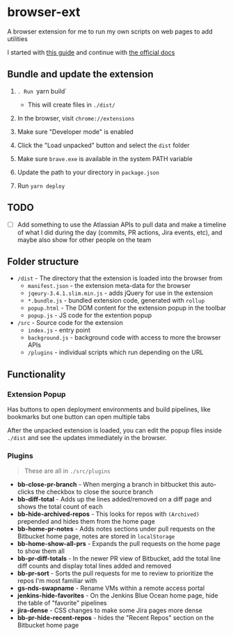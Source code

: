 # browser-ext

A browser extension for me to run my own scripts on web pages to add utilities

I started with [this guide](https://thoughtbot.com/blog/how-to-make-a-chrome-extension) and continue with [the official docs](https://developer.chrome.com/docs/extensions/mv3/)

## Bundle and update the extension

1. `. Run `yarn build`
    - This will create files in `./dist/`
2. In the browser, visit `chrome://extensions`
3. Make sure "Developer mode" is enabled
4. Click the "Load unpacked" button and select the `dist` folder

1. Make sure `brave.exe` is available in the system PATH variable
2. Update the path to your directory in `package.json`
3. Run `yarn deploy`

## TODO

- [ ] Add something to use the Atlassian APIs to pull data and make a timeline of what I did during the day (commits, PR actions, Jira events, etc), and maybe also show for other people on the team

## Folder structure

* `/dist` - The directory that the extension is loaded into the browser from
    * `manifest.json` - the extension meta-data for the browser
    * `jqeury-3.4.1.slim.min.js` - adds jQuery for use in the extension
    * `*.bundle.js` - bundled extension code, generated with `rollup`
    * `popup.html` - The DOM content for the extension popup in the toolbar
    * `popup.js` - JS code for the extention popup
* `/src` - Source code for the extension
    * `index.js` - entry point
    * `background.js` - background code with access to more the browser APIs
    * `/plugins` - individual scripts which run depending on the URL

## Functionality

### Extension Popup

Has buttons to open deployment environments and build pipelines, like bookmarks but one button can open multiple tabs

After the unpacked extension is loaded, you can edit the popup files inside `./dist` and see the updates immediately in the browser.

### Plugins

> These are all in `./src/plugins`

- **bb-close-pr-branch** - When merging a branch in bitbucket this auto-clicks the checkbox to close the source branch
- **bb-diff-total** - Adds up the lines added/removed on a diff page and shows the total count of each
- **bb-hide-archived-repos** - This looks for repos with `(Archived)` prepended and hides them from the home page
- **bb-home-pr-notes** - Adds notes sections under pull requests on the Bitbucket home page, notes are stored in `localStorage`
- **bb-home-show-all-prs** - Expands the pull requests on the home page to show them all
- **bb-pr-diff-totals** - In the newer PR view of Bitbucket, add the total line diff counts and display total lines added and removed
- **bb-pr-sort** - Sorts the pull requests for me to review to prioritize the repos I'm most familiar with
- **gs-nds-swapname** - Rename VMs within a remote access portal
- **jenkins-hide-favorites** - On the Jenkins Blue Ocean home page, hide the table of "favorite" pipelines
- **jira-dense** - CSS changes to make some Jira pages more dense
- **bb-pr-hide-recent-repos** - hides the "Recent Repos" section on the Bitbucket home page
